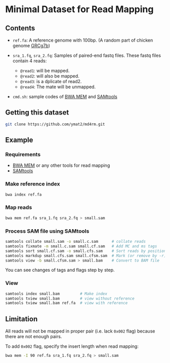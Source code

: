 # Minimal Dataset for Read Mapping


## Contents

- `ref.fa`: A reference genome with 100bp.
  (A random part of chicken genome [GRCg7b](https://www.ncbi.nlm.nih.gov/datasets/genome/GCF_016699485.2/))

- `sra_1.fq`, `sra_2.fq`: Samples of paired-end fastq files. These fastq files contain 4 reads:
  - `@read1`: will be mapped.
  - `@read2`: will also be mapped.
  - `@read3`: is a dplicate of read2.
  - `@read4`: The mate will be unmapped.

- `cmd.sh`: sample codes of [BWA MEM](https://bio-bwa.sourceforge.net/) and [SAMtools](https://www.htslib.org/)


## Getting this dataset

```sh
git clone https://github.com/ymat2/md4rm.git
```


## Example

### Requirements

- [BWA MEM](https://bio-bwa.sourceforge.net/) or any other tools for read mapping
- [SAMtools](https://www.htslib.org/)

### Make reference index

```sh
bwa index ref.fa
```

### Map reads

```sh
bwa mem ref.fa sra_1.fq sra_2.fq > small.sam
```

### Process SAM file using SAMtools

```sh
samtools collate small.sam -o small.c.sam      # collate reads
samtools fixmate -m small.c.sam small.cf.sam   # Add MC and ms tags
samtools sort small.cf.sam -o small.cfs.sam    # Sort reads by position
samtools markdup small.cfs.sam small.cfsm.sam  # Mark (or remove by -r) duplicates
samtools view -b small.cfsm.sam > small.bam    # Convert to BAM file
```

You can see changes of tags and flags step by step.

### View

```sh
samtools index small.bam         # Make index
samtools tview small.bam         # view without reference
samtools tview small.bam ref.fa  # view with reference
```


## Limitation

All reads will not be mapped in proper pair (i.e. lack `0x002` flag) because there are not enough pairs.

To add `0x002` flag, specify the insert length when read mapping:

```sh
bwa mem -I 90 ref.fa sra_1.fq sra_2.fq > small.sam
```
